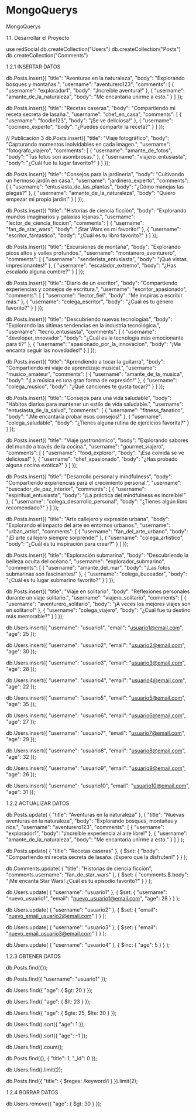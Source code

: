 # MongoQuerys
MongoQuerys

1.1. Desarrollar el Proyecto

use redSocial
db.createCollection("Users")
db.createCollection("Posts")
db.createCollection("Comments")



1.2.1 INSERTAR DATOS


db.Posts.insert({
  "title": "Aventuras en la naturaleza",
  "body": "Explorando bosques y montañas.",
  "username": "aventurero123",
  "comments": [
    { "username": "explorador1", "body": "¡Increíble aventura!" },
    { "username": "amante_de_la_naturaleza", "body": "Me encantaría unirme a esto." }
  ]
});

db.Posts.insert({
  "title": "Recetas caseras",
  "body": "Compartiendo mi receta secreta de lasaña.",
  "username": "chef_en_casa",
  "comments": [
    { "username": "foodie123", "body": "¡Se ve deliciosa!" },
    { "username": "cocinero_experto", "body": "¿Puedes compartir la receta?" }
  ]
});

// Publicación 3
db.Posts.insert({
  "title": "Viaje fotográfico",
  "body": "Capturando momentos inolvidables en cada imagen.",
  "username": "fotografo_viajero",
  "comments": [
    { "username": "amante_de_fotos", "body": "Tus fotos son asombrosas." },
    { "username": "viajero_entusiasta", "body": "¿Cuál fue tu lugar favorito?" }
  ]
});



db.Posts.insert({
  "title": "Consejos para la jardinería",
  "body": "Cultivando un hermoso jardín en casa.",
  "username": "jardinero_experto",
  "comments": [
    { "username": "entusiasta_de_las_plantas", "body": "¿Cómo manejas las plagas?" },
    { "username": "amante_de_la_naturaleza", "body": "Quiero empezar mi propio jardín." }
  ]
});


db.Posts.insert({
  "title": "Historias de ciencia ficción",
  "body": "Explorando mundos imaginarios y galaxias lejanas.",
  "username": "lector_de_ciencia_ficcion",
  "comments": [
    { "username": "fan_de_star_wars", "body": "¡Star Wars es mi favorito!" },
    { "username": "escritor_fantastico", "body": "¿Cuál es tu libro favorito?" }
  ]
});


db.Posts.insert({
  "title": "Excursiones de montaña",
  "body": "Explorando picos altos y valles profundos.",
  "username": "montanero_aventurero",
  "comments": [
    { "username": "senderista_entusiasta", "body": "¡Qué vistas impresionantes!" },
    { "username": "escalador_extremo", "body": "¿Has escalado alguna cumbre?" }
  ]
});


db.Posts.insert({
  "title": "Diario de un escritor",
  "body": "Compartiendo experiencias y consejos de escritura.",
  "username": "escritor_apasionado",
  "comments": [
    { "username": "lector_fiel", "body": "Me inspiras a escribir más." },
    { "username": "colega_escritor", "body": "¿Cuál es tu género favorito?" }
  ]
});




db.Posts.insert({
  "title": "Descubriendo nuevas tecnologías",
  "body": "Explorando las últimas tendencias en la industria tecnológica.",
  "username": "tecno_entusiasta",
  "comments": [
    { "username": "developer_innovador", "body": "¿Cuál es la tecnología más emocionante para ti?" },
    { "username": "apasionado_por_la_innovacion", "body": "¡Me encanta seguir las novedades!" }
  ]
});


db.Posts.insert({
  "title": "Aprendiendo a tocar la guitarra",
  "body": "Compartiendo mi viaje de aprendizaje musical.",
  "username": "musico_amateur",
  "comments": [
    { "username": "amante_de_la_musica", "body": "¡La música es una gran forma de expresión!" },
    { "username": "colega_musico", "body": "¿Qué canciones te gusta tocar?" }
  ]
});


db.Posts.insert({
  "title": "Consejos para una vida saludable",
  "body": "Hábitos diarios para mantener un estilo de vida saludable.",
  "username": "entusiasta_de_la_salud",
  "comments": [
    { "username": "fitness_fanatico", "body": "¡Me encantaría probar esos consejos!" },
    { "username": "colega_saludable", "body": "¿Tienes alguna rutina de ejercicios favorita?" }
  ]
});




db.Posts.insert({
  "title": "Viaje gastronómico",
  "body": "Explorando sabores del mundo a través de la cocina.",
  "username": "gourmet_viajero",
  "comments": [
    { "username": "food_explorer", "body": "¡Esa comida se ve deliciosa!" },
    { "username": "chef_apasionado", "body": "¿Has probado alguna cocina exótica?" }
  ]
});


db.Posts.insert({
  "title": "Desarrollo personal y mindfulness",
  "body": "Compartiendo experiencias para el crecimiento personal.",
  "username": "buscador_de_paz_interior",
  "comments": [
    { "username": "espiritual_entusiasta", "body": "¡La práctica del mindfulness es increíble!" },
    { "username": "colega_desarrollo_personal", "body": "¿Tienes algún libro recomendado?" }
  ]
});

db.Posts.insert({
  "title": "Arte callejero y expresión urbana",
  "body": "Explorando el impacto del arte en entornos urbanos.",
  "username": "urban_artist",
  "comments": [
    { "username": "fan_del_arte_urbano", "body": "¡El arte callejero siempre sorprende!" },
    { "username": "colega_artistico", "body": "¿Cuál es tu inspiración para crear?" }
  ]
});


db.Posts.insert({
  "title": "Exploración submarina",
  "body": "Descubriendo la belleza oculta del océano.",
  "username": "explorador_submarino",
  "comments": [
    { "username": "amante_del_mar", "body": "¡Las fotos submarinas son fascinantes!" },
    { "username": "colega_buceador", "body": "¿Cuál es tu lugar submarino favorito?" }
  ]
});


db.Posts.insert({
  "title": "Viaje en solitario",
  "body": "Reflexiones personales durante un viaje solitario.",
  "username": "viajero_solitario",
  "comments": [
    { "username": "aventurero_solitario", "body": "¡A veces los mejores viajes son en solitario!" },
    { "username": "colega_viajero", "body": "¿Cuál fue tu destino más memorable?" }
  ]
});




db.Users.insert({
  "username": "usuario1",
  "email": "usuario1@email.com",
  "age": 25
});


db.Users.insert({
  "username": "usuario2",
  "email": "usuario2@email.com",
  "age": 30
});


db.Users.insert({
  "username": "usuario3",
  "email": "usuario3@email.com",
  "age": 28
});


db.Users.insert({
  "username": "usuario4",
  "email": "usuario4@email.com",
  "age": 22
});


db.Users.insert({
  "username": "usuario5",
  "email": "usuario5@email.com",
  "age": 35
});


db.Users.insert({
  "username": "usuario6",
  "email": "usuario6@email.com",
  "age": 27
});


db.Users.insert({
  "username": "usuario7",
  "email": "usuario7@email.com",
  "age": 29
});


db.Users.insert({
  "username": "usuario8",
  "email": "usuario8@email.com",
  "age": 32
});


db.Users.insert({
  "username": "usuario9",
  "email": "usuario9@email.com",
  "age": 26
});


db.Users.insert({
  "username": "usuario10",
  "email": "usuario10@email.com",
  "age": 31
});





1.2.2 ACTUALIZAR DATOS

db.Posts.update(
   { "title": "Aventuras en la naturaleza" },
   {
     "title": "Nuevas aventuras en la naturaleza",
     "body": "Explorando bosques, montañas y ríos.",
     "username": "aventurero123",
     "comments": [
       { "username": "explorador1", "body": "¡Increíble experiencia al aire libre!" },
       { "username": "amante_de_la_naturaleza", "body": "Me encantaría unirme a esto." }
     ]
   }
);



db.Posts.update(
   { "title": "Recetas caseras" },
   { $set: { "body": "Compartiendo mi receta secreta de lasaña. ¡Espero que la disfruten!" } }
);



db.Comments.update(
   { "title": "Historias de ciencia ficción", "comments.username": "fan_de_star_wars" },
   { $set: { "comments.$.body": "¡Me encanta Star Wars! ¿Cuál es tu episodio favorito?" } }
);




db.Users.update(
   { "username": "usuario1" },
   {
     $set: {
       "username": "nuevo_usuario1",
       "email": "nuevo_usuario1@email.com",
       "age": 28
     }
   }
);

db.Users.update(
   { "username": "usuario2" },
   { $set: { "email": "nuevo_email_usuario2@email.com" } }
);

db.Users.update(
   { "username": "usuario3" },
   { $set: { "email": "nuevo_email_usuario3@email.com" } }
);

db.Users.update(
   { "username": "usuario4" },
   { $inc: { "age": 5 } }
);



1.2.3 OBTENER DATOS

db.Posts.find({});



db.Posts.find({ "username": "usuario1" });



db.Users.find({ "age": { $gt: 20 } });



db.Users.find({ "age": { $lt: 23 } });



db.Users.find({ "age": { $gte: 25, $lte: 30 } });




db.Users.find().sort({ "age": 1 });


db.Users.find().sort({ "age": -1 });



db.Users.find().count();



db.Posts.find({}, { "title": 1, "_id": 0 });



db.Users.find().limit(2);



db.Posts.find({ "title": { $regex: /keyword/i } }).limit(2);




1.2.4 BORRAR DATOS

db.Users.remove({ "age": { $gt: 30 } });



